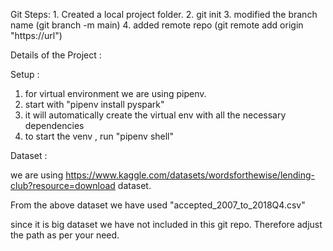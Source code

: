 Git Steps:
    1. Created a local project folder.
    2. git init
    3. modified the branch name (git branch -m main)
    4. added remote repo (git remote add origin "https://url")


Details of the Project : 

Setup : 
1. for virtual environment we are using pipenv.
2. start with "pipenv install pyspark"
3. it will automatically create the virtual env with all the necessary dependencies
4. to start the venv , run "pipenv shell" 

Dataset :

we are using https://www.kaggle.com/datasets/wordsforthewise/lending-club?resource=download dataset.

From the above dataset we have used "accepted_2007_to_2018Q4.csv"

since it is big dataset we have not included in this git repo.
Therefore adjust the path as per your need.

